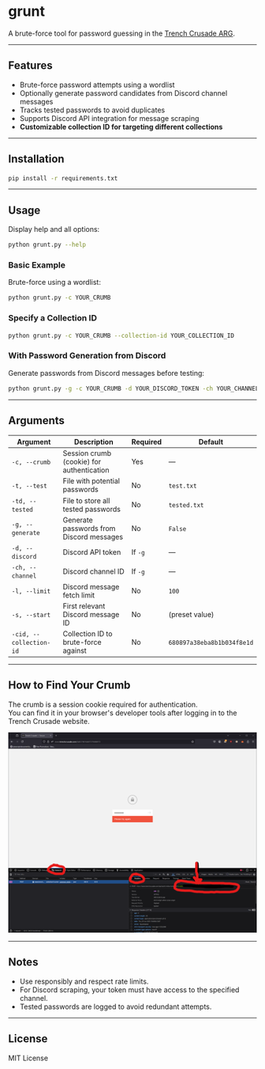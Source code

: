 # grunt

A brute-force tool for password guessing in the [Trench Crusade ARG](https://www.trenchcrusade.com/6d6574616d6f7270686973).

---

## Features

- Brute-force password attempts using a wordlist
- Optionally generate password candidates from Discord channel messages
- Tracks tested passwords to avoid duplicates
- Supports Discord API integration for message scraping
- **Customizable collection ID for targeting different collections**

---

## Installation

```sh
pip install -r requirements.txt
```

---

## Usage

Display help and all options:

```sh
python grunt.py --help
```

### Basic Example

Brute-force using a wordlist:

```sh
python grunt.py -c YOUR_CRUMB
```

### Specify a Collection ID

```sh
python grunt.py -c YOUR_CRUMB --collection-id YOUR_COLLECTION_ID
```

### With Password Generation from Discord

Generate passwords from Discord messages before testing:

```sh
python grunt.py -g -c YOUR_CRUMB -d YOUR_DISCORD_TOKEN -ch YOUR_CHANNEL_ID
```

---

## Arguments

| Argument                | Description                                      | Required | Default                  |
|-------------------------|--------------------------------------------------|----------|--------------------------|
| `-c, --crumb`           | Session crumb (cookie) for authentication        | Yes      | —                        |
| `-t, --test`            | File with potential passwords                    | No       | `test.txt`               |
| `-td, --tested`         | File to store all tested passwords               | No       | `tested.txt`             |
| `-g, --generate`        | Generate passwords from Discord messages         | No       | `False`                  |
| `-d, --discord`         | Discord API token                                | If `-g`  | —                        |
| `-ch, --channel`        | Discord channel ID                               | If `-g`  | —                        |
| `-l, --limit`           | Discord message fetch limit                      | No       | `100`                    |
| `-s, --start`           | First relevant Discord message ID                | No       | (preset value)           |
| `-cid, --collection-id` | Collection ID to brute-force against             | No       | `680897a38eba8b1b034f8e1d` |

---

## How to Find Your Crumb

The crumb is a session cookie required for authentication.  
You can find it in your browser's developer tools after logging in to the Trench Crusade website.

![Crumb Example](/assets/crumb.png)

---

## Notes

- Use responsibly and respect rate limits.
- For Discord scraping, your token must have access to the specified channel.
- Tested passwords are logged to avoid redundant attempts.

---

## License

MIT License